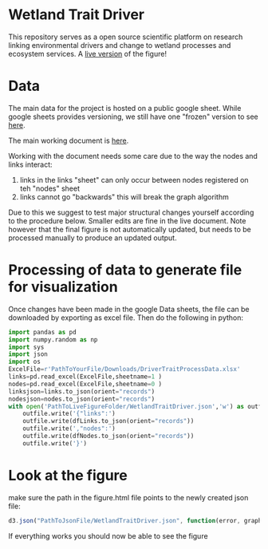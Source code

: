 # Wetland Trait Driver

This repository serves as a open source scientific platform on research linking environmental drivers and change to wetland processes and ecosystem services. A [live version](https://dl.dropboxusercontent.com/u/38371278/HelenFig/WetlandTraitDriver.html) of the figure!

# Data

The main data for the project is hosted on a public google sheet. While google sheets provides versioning, we still have one "frozen" version to see [here](https://docs.google.com/spreadsheets/d/1ck5ZCyX8FKwjJ36NOsbQFBuqsKweWUrhUh1sKBPoPqg/edit?usp=sharing).

The main working document is [here](https://docs.google.com/spreadsheets/d/1ck5ZCyX8FKwjJ36NOsbQFBuqsKweWUrhUh1sKBPoPqg/edit?usp=sharing). 

Working with the document needs some care due to the way the nodes and links interact:

1) links in the links "sheet" can only occur between nodes registered on teh "nodes" sheet
2) links cannot go "backwards" this will break the graph algorithm

Due to this we suggest to test major structural changes yourself according to the procedure below. Smaller edits are fine in the live document. Note however that the final figure is not automatically updated, but needs to be processed manually to produce an updated output.

# Processing of data to generate file for visualization

Once changes have been made in the google Data sheets, the file can be downloaded by exporting as excel file. Then do the following in python:

```python
import pandas as pd
import numpy.random as np
import sys
import json
import os
ExcelFile=r'PathToYourFile/Downloads/DriverTraitProcessData.xlsx'
links=pd.read_excel(ExcelFile,sheetname=1 )
nodes=pd.read_excel(ExcelFile,sheetname=0 )
linksjson=links.to_json(orient="records")
nodesjson=nodes.to_json(orient="records")
with open('PathToLiveFigureFolder/WetlandTraitDriver.json','w') as outfile:
    outfile.write('{"links":')
    outfile.write(dfLinks.to_json(orient="records"))
    outfile.write(',"nodes":')
    outfile.write(dfNodes.to_json(orient="records"))
    outfile.write('}')
```
    
# Look at the figure

make sure the path in the figure.html file points to the newly created json file:

```javascript
d3.json("PathToJsonFile/WetlandTraitDriver.json", function(error, graph) {
```

If everything works you should now be able to see the figure
